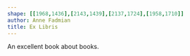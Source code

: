 ```yaml
---
shape: [[1968,1436],[2143,1439],[2137,1724],[1958,1710]]
author: Anne Fadmian
title: Ex Libris
---
```

An excellent book about books.

